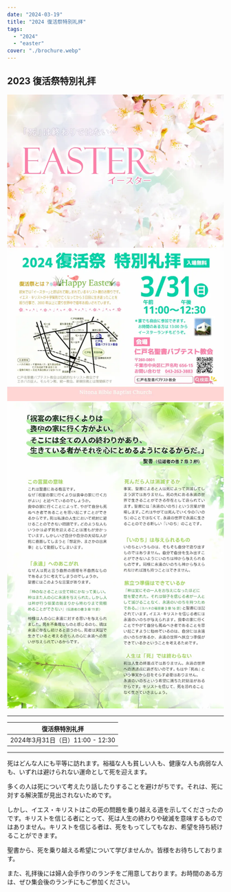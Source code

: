 ```yaml
---
date: "2024-03-19"
title: "2024 復活祭特別礼拝"
tags:
  - "2024"
  - "easter"
cover: "./brochure.webp"
---
```


## 2023 復活祭特別礼拝

![](./brochure.webp)
![](./brochure-back.webp)

---


| 復活祭特別礼拝 |
| ------------------------------ |
| 2024年3月31日（日）11:00 - 12:30 |

---

死はどんな人にも平等に訪れます。裕福な人も貧しい人も、健康な人も病弱な人も、いずれは避けられない運命として死を迎えます。

多くの人は死について考えたり話したりすることを避けがちです。それは、死に対する解決策が見出されないためです。

しかし、イエス・キリストはこの死の問題を乗り越える道を示してくださったのです。キリストを信じる者にとって、死は人生の終わりや破滅を意味するものではありません。キリストを信じる者は、死をもってしてもなお、希望を持ち続けることができます。

聖書から、死を乗り越える希望について学びませんか。皆様をお待ちしております。

また、礼拝後には婦人会手作りのランチをご用意しております。お時間のある方は、ぜひ集会後のランチにもご参加ください。
